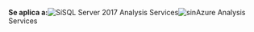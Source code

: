 **Se aplica a:**![Sí](media/yes.png)SQL Server 2017 Analysis Services![sin](media/no.png)Azure Analysis Services
